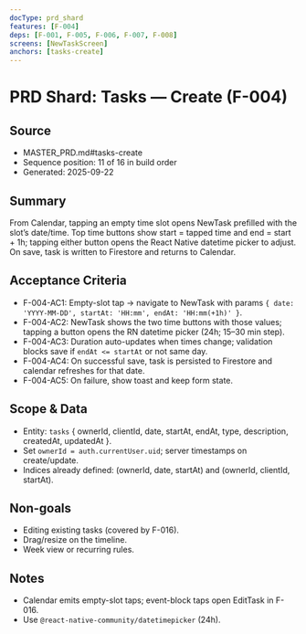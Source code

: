 ```yaml
---
docType: prd_shard
features: [F-004]
deps: [F-001, F-005, F-006, F-007, F-008]
screens: [NewTaskScreen]
anchors: [tasks-create]
---
```


# PRD Shard: Tasks — Create (F-004)

## Source
- MASTER_PRD.md#tasks-create
- Sequence position: 11 of 16 in build order
- Generated: 2025-09-22

## Summary
From Calendar, tapping an empty time slot opens NewTask prefilled with the slot’s date/time. Top time buttons show start = tapped time and end = start + 1h; tapping either button opens the React Native datetime picker to adjust. On save, task is written to Firestore and returns to Calendar.

## Acceptance Criteria
- F-004-AC1: Empty-slot tap → navigate to NewTask with params `{ date: 'YYYY-MM-DD', startAt: 'HH:mm', endAt: 'HH:mm(+1h)' }`.
- F-004-AC2: NewTask shows the two time buttons with those values; tapping a button opens the RN datetime picker (24h; 15–30 min step).
- F-004-AC3: Duration auto-updates when times change; validation blocks save if `endAt <= startAt` or not same day.
- F-004-AC4: On successful save, task is persisted to Firestore and calendar refreshes for that date.
- F-004-AC5: On failure, show toast and keep form state.

## Scope & Data
- Entity: `tasks` { ownerId, clientId, date, startAt, endAt, type, description, createdAt, updatedAt }.
- Set `ownerId = auth.currentUser.uid`; server timestamps on create/update.
- Indices already defined: (ownerId, date, startAt) and (ownerId, clientId, startAt).

## Non-goals
- Editing existing tasks (covered by F-016).
- Drag/resize on the timeline.
- Week view or recurring rules.

## Notes
- Calendar emits empty-slot taps; event-block taps open EditTask in F-016.
- Use `@react-native-community/datetimepicker` (24h).


